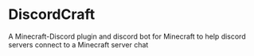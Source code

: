 # DiscordCraft
A Minecraft-Discord plugin and discord bot for Minecraft to help discord servers connect to a Minecraft server chat
